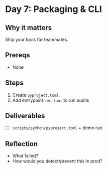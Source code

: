 # Day 7: Packaging & CLI

## Why it matters
Ship your tools for teammates.

## Prereqs
- None

## Steps
1. Create `pyproject.toml`
2. Add entrypoint `sec-tool` to run audits

## Deliverables
- [ ] `scripts/python/pyproject.toml` + demo run

## Reflection
- What failed?
- How would you detect/prevent this in prod?
